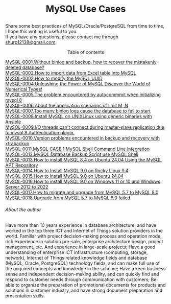 # <p align="center">MySQL Use Cases</p>
Share some best practices of MySQL/Oracle/PostgreSQL from time to time, I hope this writing is useful to you.<br>
If you have any questions, please contact me through shurp12138@gmail.com.

<p align="center">Table of contents</p>

[MySQL-0001.Without binlog and backup, how to recover the mistakenly deleted database?](https://github.com/Jerry-Freelancer/MySQL_Cases/blob/main/0001.Without%20binlog%20and%20backup%2C%20how%20to%20recover%20the%20mistakenly%20deleted%20database.md)<br>
[MySQL-0002.How to import data from Excel table into MySQL](https://github.com/Jerry-Freelancer/MySQL_Cases/blob/main/0002.How%20to%20import%20data%20from%20Excel%20table%20into%20MySQL.md)<br>
[MySQL-0003.How to modify the MySQL UUID](https://github.com/Jerry-Freelancer/MySQL_Cases/blob/main/0003.How%20to%20modify%20the%20MySQL%20UUID.md)<br>
[MySQL-0004.Unleashing the Power of MySQL Discover the World of Numerical Types!](https://github.com/Jerry-Freelancer/MySQL_Cases/blob/main/0004.Unleashing%20the%20Power%20of%20MySQL%20Discover%20the%20World%20of%20Numerical%20Types!.md)<br>
[MySQL-0005.The problem encountered by autocommmit when initializing mysql 8](https://github.com/Jerry-Freelancer/MySQL_Cases/blob/main/0005.The%20problem%20encountered%20by%20autocommmit%20when%20initializing%20mysql%208.md)<br>
[MySQL-0006.About the application scenarios of limit M, N](https://github.com/Jerry-Freelancer/MySQL_Cases/blob/main/0006.About%20the%20application%20scenarios%20of%20limit%20M%2C%20N.md)<br>
[MySQL-0007.Too many binlog logs cause the database to fail to start](https://github.com/Jerry-Freelancer/MySQL_Cases/blob/main/0007.Too%20many%20binlog%20logs%20cause%20the%20database%20to%20fail%20to%20start.md)<br>
[MySQL-0008.Install MySQL on UNIXLinux using generic binaries with Ansible](https://github.com/Jerry-Freelancer/MySQL_Cases/blob/main/0008.Install%20MySQL%20on%20UNIXLinux%20using%20generic%20binaries%20with%20Ansible.md)<br>
[MySQL-0009.I/O threads can't connect during master-slave replication due to mysql 8 Authentication plugin.](https://github.com/Jerry-Freelancer/MySQL_Cases/blob/main/0009.IO%20threads%20can't%20connect%20during%20master-slave%20replication%20due%20to%20mysql%208%20Authentication%20plugin.md)<br>
[MySQL-0010.Version problems encountered in backup and recovery with xtrabackup](https://github.com/Jerry-Freelancer/MySQL_Cases/blob/main/0010.Version%20problems%20encountered%20in%20backup%20and%20recovery%20with%20xtrabackup.md)<br>
[MySQL-0011.MySQL CASE 1:MySQL Shell Command Line Integration](https://github.com/Jerry-Freelancer/MySQL_Cases/blob/main/0011.MySQL%20CASE%201%20MySQL%20Shell%20Command%20Line%20Integration.md)<br>
[MySQL-0012.MySQL Database Backup Script use MySQL Shell](https://github.com/Jerry-Freelancer/MySQL_Cases/blob/main/0012.MySQL%20Database%20Backup%20Script%20use%20MySQL%20Shell%20.md)<br>
[MySQL-0013.How to install MySQL 8.4 on Ubuntu 24.04 Using the MySQL APT Repository](https://github.com/Jerry-Freelancer/MySQL_Cases/blob/main/0013.How%20to%20install%20MySQL%208.4%20%20on%20Ubuntu%2024.04%20Using%20the%20MySQL%20APT%20Repository.md)<br>
[MySQL-0014.How to Install MySQL 9.0 on Rocky Linux 9.4](https://github.com/Jerry-Freelancer/MySQL_Cases/blob/main/0014.How%20to%20Install%20MySQL%209.0%20on%20Rocky%20Linux%209.4.md)<br>
[MySQL-0015.How to Install MySQL 9.0 on Ubuntu 24.04](https://github.com/Jerry-Freelancer/MySQL_Cases/blob/main/0015.How%20to%20install%20MySQL%209.0%20%20on%20Ubuntu%2024.04.md)<br>
[MySQL-0016.How to install MySQL 9.0 on Windows 11 or 10 and Windows Server 2012 to 2022](https://github.com/Jerry-Freelancer/MySQL_Cases/blob/main/0016.How%20to%20install%20MySQL%209.0%20%20on%20Windows%2011%20or%2010%20and%20Windows%20Server%202012%20to%202022.md)<br>
[MySQL-0017.How to migrate and upgrade from MySQL 5.7 to MySQL 8.0](https://github.com/Jerry-Freelancer/MySQL_Cases/blob/main/0017.How%20to%20migrate%20and%20upgrade%20from%20MySQL%205.7%20to%20MySQL%208.0.md)<br>
[MySQL-0018.Upgrade from MySQL 5.7 to MySQL 8.0 failed](https://github.com/Jerry-Freelancer/MySQL_Cases/blob/main/0018.Upgrade%20from%20MySQL%205.7%20to%20MySQL%208.0%20failed.md)<br>








###### About the author
Have more than 10 years experience in database architecture, and have worked in the top three ICT and Internet of Things solution providers in the world. Familiar with project decision-making process and operation mode, rich experience in solution pre-sale, enterprise architecture design, project management, etc. And experience in large-scale projects; Have a good understanding of enterprise ICT infrastructure (computing, storage, network), Internet of Things related knowledge fields and database (MySQL, Oracle, PostgreSQL) technology fields, and can make full use of the acquired concepts and knowledge in the scheme; Have a keen business sense and independent decision-making ability, and can quickly find and respond to customer needs through communication with customers; Be able to organize the preparation of promotional documents for products and solutions in customer industry, and have strong document preparation and presentation skills.
